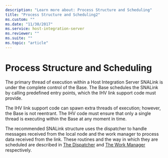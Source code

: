 ```yaml
---
description: "Learn more about: Process Structure and Scheduling"
title: "Process Structure and Scheduling2"
ms.custom: ""
ms.date: "11/30/2017"
ms.service: host-integration-server
ms.reviewer: ""
ms.suite: ""
ms.topic: "article"
---
```

# Process Structure and Scheduling
The primary thread of execution within a Host Integration Server SNALink is under the complete control of the Base. The Base schedules the SNALink by calling predefined entry points, which the IHV link support code must provide.  
  
 The IHV link support code can spawn extra threads of execution; however, the Base is not reentrant. The IHV code must ensure that only a single thread is executing within the Base at any moment in time.  
  
 The recommended SNALink structure uses the dispatcher to handle messages received from the local node and the work manager to process data received from the link. These routines and the way in which they are scheduled are described in [The Dispatcher](../core/dispatcher-snadis-2.md) and [The Work Manager](../core/work-manager2.md) respectively.
